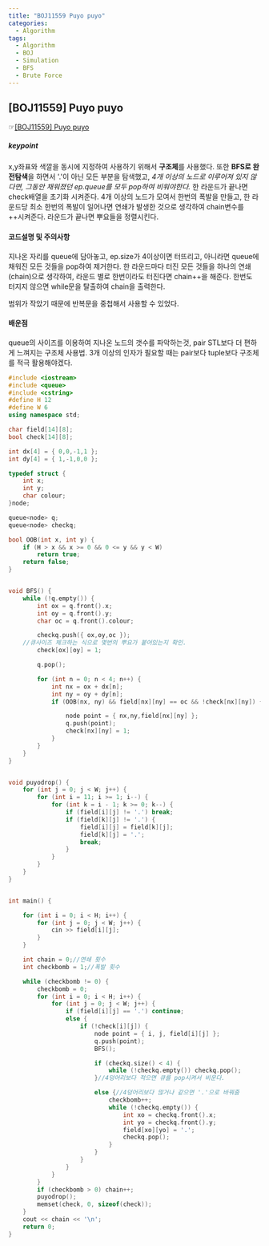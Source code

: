 ```yaml
---
title: "BOJ11559 Puyo puyo"
categories:
  - Algorithm
tags:
  - Algorithm
  - BOJ
  - Simulation
  - BFS
  - Brute Force
---
```


## [BOJ11559] Puyo puyo
 ☞[[BOJ11559] Puyo puyo](https://www.acmicpc.net/problem/11559)

##### keypoint
x,y좌표와 색깔을 동시에 지정하여 사용하기 위해서 **구조체**를 사용했다. 또한 **BFS로 완전탐색**을 하면서 '.'이 아닌 모든 부분을 탐색했고,
*4개 이상의 노드로 이루어져 있지 않다면, 그동안 채워졌던 ep.queue를 모두 pop하여 비워야한다.*
한 라운드가 끝나면 check배열을 초기화 시켜준다.
4개 이상의 노드가 모여서 한번의 폭발을 만들고, 한 라운드당 최소 한번의 폭발이 일어나면 연쇄가 발생한 것으로 생각하여 chain변수를 ++시켜준다. 라운드가 끝나면 뿌요들을 정렬시킨다.


#### 코드설명 및 주의사항
 지나온 자리를 queue에 담아놓고, ep.size가 4이상이면 터뜨리고,
 아니라면 queue에 채워진 모든 것들을 pop하여 제거한다.
 한 라운드마다 터진 모든 것들을 하나의 연쇄(chain)으로 생각하여,
 라운드 별로 한번이라도 터진다면 chain++을 해준다.
 한번도 터지지 않으면 while문을 탈출하여 chain을 출력한다.

 범위가 작았기 때문에 반복문을 중첩해서 사용할 수 있었다.

#### 배운점
queue의 사이즈를 이용하여 지나온 노드의 갯수를 파악하는것,
pair STL보다 더 편하게 느껴지는 구조체 사용법.
3개 이상의 인자가 필요할 때는 pair보다 tuple보다 구조체를 적극 활용해야겠다.

```cpp
#include <iostream>
#include <queue>
#include <cstring>
#define H 12
#define W 6
using namespace std;

char field[14][8];
bool check[14][8];

int dx[4] = { 0,0,-1,1 };
int dy[4] = { 1,-1,0,0 };

typedef struct {
	int x;
	int y;
	char colour;
}node;

queue<node> q;
queue<node> checkq;

bool OOB(int x, int y) {
	if (H > x && x >= 0 && 0 <= y && y < W)
		return true;
	return false;
}


void BFS() {
	while (!q.empty()) {
		int ox = q.front().x;
		int oy = q.front().y;
		char oc = q.front().colour;

		checkq.push({ ox,oy,oc });
    //큐사이즈 체크하는 식으로 몇번의 뿌요가 붙어있는지 확인.
		check[ox][oy] = 1;

		q.pop();

		for (int n = 0; n < 4; n++) {
			int nx = ox + dx[n];
			int ny = oy + dy[n];
			if (OOB(nx, ny) && field[nx][ny] == oc && !check[nx][ny]) {

				node point = { nx,ny,field[nx][ny] };
				q.push(point);
				check[nx][ny] = 1;
			}
		}
	}
}


void puyodrop() {
	for (int j = 0; j < W; j++) {
		for (int i = 11; i >= 1; i--) {
			for (int k = i - 1; k >= 0; k--) {
				if (field[i][j] != '.') break;
				if (field[k][j] != '.') {
					field[i][j] = field[k][j];
					field[k][j] = '.';
					break;
				}
			}
		}
	}
}


int main() {

	for (int i = 0; i < H; i++) {
		for (int j = 0; j < W; j++) {
			cin >> field[i][j];
		}
	}

	int chain = 0;//연쇄 횟수
	int checkbomb = 1;//폭발 횟수

	while (checkbomb != 0) {
		checkbomb = 0;
		for (int i = 0; i < H; i++) {
			for (int j = 0; j < W; j++) {
				if (field[i][j] == '.') continue;
				else {
					if (!check[i][j]) {
						node point = { i, j, field[i][j] };
						q.push(point);
						BFS();

						if (checkq.size() < 4) {
							while (!checkq.empty()) checkq.pop();
						}//4덩어리보다 적으면 큐를 pop시켜서 비운다.

						else {//4덩어리보다 많거나 같으면 '.'으로 바꿔줌
							checkbomb++;
							while (!checkq.empty()) {
								int xo = checkq.front().x;
								int yo = checkq.front().y;
								field[xo][yo] = '.';
								checkq.pop();
							}
						}
					}
				}
			}
		}
		if (checkbomb > 0) chain++;
		puyodrop();
		memset(check, 0, sizeof(check));
	}
	cout << chain << '\n';
	return 0;
}
```

[^posts]: Footnote test.
